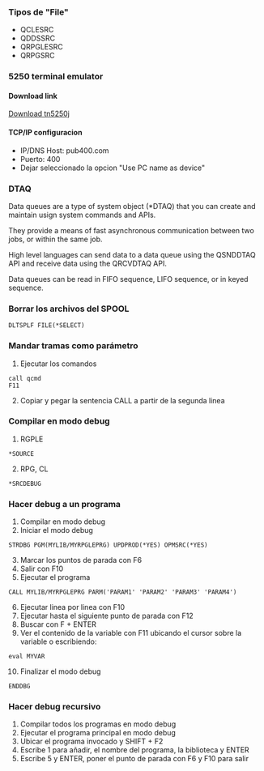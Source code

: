 ### Tipos de "File"

- QCLESRC
- QDDSSRC
- QRPGLESRC
- QRPGSRC

### 5250 terminal emulator

#### Download link

[Download tn5250j](http://tn5250j.sourceforge.net/)

#### TCP/IP configuracion

- IP/DNS Host: pub400.com
- Puerto: 400
- Dejar seleccionado la opcion "Use PC name as device"

### DTAQ
Data queues are a type of system object (*DTAQ) that you can create and maintain usign system commands and APIs.

They provide a means of fast asynchronous communication between two jobs, or within the same job.

High level languages can send data to a data queue using the QSNDDTAQ API and receive data using the QRCVDTAQ API.

Data queues can be read in FIFO sequence, LIFO sequence, or in keyed sequence.

### Borrar los archivos del SPOOL

```
DLTSPLF FILE(*SELECT)
```

### Mandar tramas como parámetro

1. Ejecutar los comandos

```cobol
call qcmd
F11
```

2. Copiar y pegar la sentencia CALL a partir de la segunda linea

### Compilar en modo debug
1. RGPLE

```cobol
*SOURCE
```

2. RPG, CL

```cobol
*SRCDEBUG
```

### Hacer debug a un programa

1. Compilar en modo debug
2. Iniciar el modo debug

```cobol
STRDBG PGM(MYLIB/MYRPGLEPRG) UPDPROD(*YES) OPMSRC(*YES)
```

3. Marcar los puntos de parada con F6
4. Salir con F10
5. Ejecutar el programa

```cobol
CALL MYLIB/MYRPGLEPRG PARM('PARAM1' 'PARAM2' 'PARAM3' 'PARAM4')
```

6. Ejecutar linea por linea con F10
7. Ejecutar hasta el siguiente punto de parada con F12
8. Buscar con F + ENTER
9. Ver el contenido de la variable con F11 ubicando el cursor sobre la variable o escribiendo:

```cobol
eval MYVAR
```

10. Finalizar el modo debug

```cobol
ENDDBG
```

### Hacer debug recursivo

1. Compilar todos los programas en modo debug
2. Ejecutar el programa principal en modo debug
3. Ubicar el programa invocado y SHIFT + F2
4. Escribe 1 para añadir, el nombre del programa, la biblioteca y ENTER
5. Escribe 5 y ENTER, poner el punto de parada con F6 y F10 para salir

